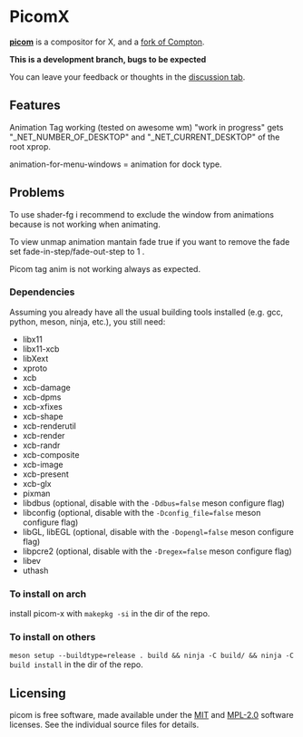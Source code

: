 PicomX
=====

[__picom__](https://github.com/yshui/picom) is a compositor for X, and a [fork of Compton](History.md).

**This is a development branch, bugs to be expected**

You can leave your feedback or thoughts in the [discussion tab](https://github.com/X3ric/picom/discussions).

## Features

Animation Tag working (tested on awesome wm) "work in progress" gets "_NET_NUMBER_OF_DESKTOP" and "_NET_CURRENT_DESKTOP" of the root xprop.

animation-for-menu-windows = animation for dock type.

## Problems

To use shader-fg i recommend to exclude the window from animations because is not working when animating.

To view unmap animation mantain fade true if you want to remove the fade set fade-in-step/fade-out-step to 1 .

Picom tag anim is not working always as expected.

### Dependencies

Assuming you already have all the usual building tools installed (e.g. gcc, python, meson, ninja, etc.), you still need:

* libx11
* libx11-xcb
* libXext
* xproto
* xcb
* xcb-damage
* xcb-dpms
* xcb-xfixes
* xcb-shape
* xcb-renderutil
* xcb-render
* xcb-randr
* xcb-composite
* xcb-image
* xcb-present
* xcb-glx
* pixman
* libdbus (optional, disable with the `-Ddbus=false` meson configure flag)
* libconfig (optional, disable with the `-Dconfig_file=false` meson configure flag)
* libGL, libEGL (optional, disable with the `-Dopengl=false` meson configure flag)
* libpcre2 (optional, disable with the `-Dregex=false` meson configure flag)
* libev
* uthash

### To install on arch

install picom-x with ```makepkg -si``` in the dir of the repo.

### To install on others

``` meson setup --buildtype=release . build && ninja -C build/ && ninja -C build install ``` in the dir of the repo.


## Licensing

picom is free software, made available under the [MIT](LICENSES/MIT) and [MPL-2.0](LICENSES/MPL-2.0) software
licenses. See the individual source files for details.
